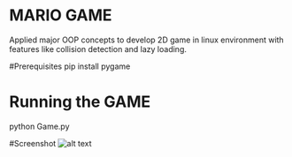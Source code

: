 # MARIO GAME
Applied major OOP concepts to develop 2D game in linux environment with features like collision detection and lazy loading.

#Prerequisites
pip install pygame

# Running the GAME
python Game.py

#Screenshot
![alt text](https://raw.githubusercontent.com/game_screenshot.png)
